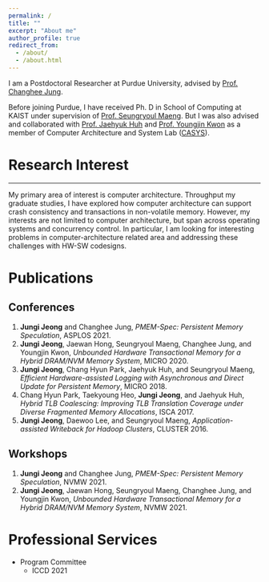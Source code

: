 ```yaml
---
permalink: /
title: ""
excerpt: "About me"
author_profile: true
redirect_from: 
  - /about/
  - /about.html
---
```


I am a Postdoctoral Researcher at Purdue University, advised by [Prof. Changhee Jung](https://www.cs.purdue.edu/homes/chjung/).

Before joining Purdue, I have received Ph. D in School of Computing at KAIST under supervision of [Prof. Seungryoul Maeng](http://calab.kaist.ac.kr:8080/~maeng/). But I was also advised and collaborated with [Prof. Jaehyuk Huh](http://calab.kaist.ac.kr:8080/~jhuh/) and [Prof. Youngjin Kwon](https://sites.google.com/view/yjkwon/home) as a member of Computer Architecture and System Lab ([CASYS](http://casys.kaist.ac.kr/)).

# Research Interest
-----
My primary area of interest is computer architecture. Throughput my graduate studies, I have explored how computer architecture can support crash consistency and transactions in non-volatile memory. However, my interests are not limited to computer architecture, but span across operating systems and concurrency control. In particular, I am looking for interesting problems in computer-architecture related area and addressing these challenges with HW-SW codesigns.

# Publications
## Conferences
1. **Jungi Jeong** and Changhee Jung, *PMEM-Spec: Persistent Memory Speculation*, ASPLOS 2021.
1. **Jungi Jeong**, Jaewan Hong, Seungryoul Maeng, Changhee Jung, and Youngjin Kwon, *Unbounded Hardware Transactional Memory for a Hybrid DRAM/NVM Memory System*, MICRO 2020.
1. **Jungi Jeong**, Chang Hyun Park, Jaehyuk Huh, and Seungryoul Maeng, *Efficient Hardware-assisted Logging with Asynchronous and Direct Update for Persistent Memory*, MICRO 2018.
1. Chang Hyun Park, Taekyoung Heo, **Jungi Jeong**, and Jaehyuk Huh, *Hybrid TLB Coalescing: Improving TLB Translation Coverage under Diverse Fragmented Memory Allocations*, ISCA 2017.
1. **Jungi Jeong**, Daewoo Lee, and Seungryoul Maeng, *Application-assisted Writeback for Hadoop Clusters*, CLUSTER 2016.

## Workshops
1. **Jungi Jeong** and Changhee Jung, *PMEM-Spec: Persistent Memory Speculation*, NVMW 2021.
1. **Jungi Jeong**, Jaewan Hong, Seungryoul Maeng, Changhee Jung, and Youngjin Kwon, *Unbounded Hardware Transactional Memory for a Hybrid DRAM/NVM Memory System*, NVMW 2021.

# Professional Services
* Program Committee
  * ICCD 2021
